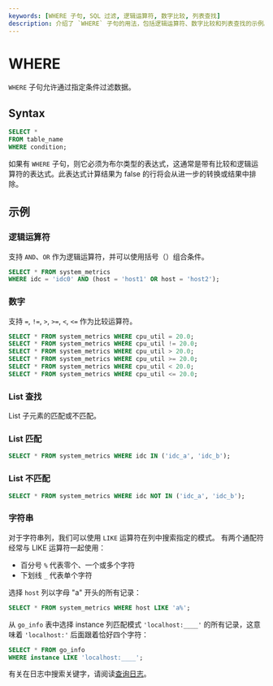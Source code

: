 ```yaml
---
keywords: [WHERE 子句, SQL 过滤, 逻辑运算符, 数字比较, 列表查找]
description: 介绍了 `WHERE` 子句的用法，包括逻辑运算符、数字比较和列表查找的示例。
---
```


# WHERE

`WHERE` 子句允许通过指定条件过滤数据。

## Syntax

```sql
SELECT *
FROM table_name
WHERE condition;
```

如果有 `WHERE` 子句，则它必须为布尔类型的表达式，这通常是带有比较和逻辑运算符的表达式。此表达式计算结果为 false 的行将会从进一步的转换或结果中排除。

## 示例

### 逻辑运算符

支持 `AND`、`OR` 作为逻辑运算符，并可以使用括号（）组合条件。

```sql
SELECT * FROM system_metrics
WHERE idc = 'idc0' AND (host = 'host1' OR host = 'host2');
```

### 数字

支持 `=`, `!=`, `>`, `>=`, `<`, `<=` 作为比较运算符。

```sql
SELECT * FROM system_metrics WHERE cpu_util = 20.0;
SELECT * FROM system_metrics WHERE cpu_util != 20.0;
SELECT * FROM system_metrics WHERE cpu_util > 20.0;
SELECT * FROM system_metrics WHERE cpu_util >= 20.0;
SELECT * FROM system_metrics WHERE cpu_util < 20.0;
SELECT * FROM system_metrics WHERE cpu_util <= 20.0;
```

### List 查找

List 子元素的匹配或不匹配。

### List 匹配

```sql
SELECT * FROM system_metrics WHERE idc IN ('idc_a', 'idc_b');
```

### List 不匹配

```sql
SELECT * FROM system_metrics WHERE idc NOT IN ('idc_a', 'idc_b');
```

### 字符串

对于字符串列，我们可以使用 `LIKE` 运算符在列中搜索指定的模式。 有两个通配符经常与 LIKE 运算符一起使用：
* 百分号 `%` 代表零个、一个或多个字符
* 下划线 `_` 代表单个字符

选择 `host` 列以字母 "a" 开头的所有记录：
```sql
SELECT * FROM system_metrics WHERE host LIKE 'a%';
```

从 `go_info` 表中选择 instance 列匹配模式 `'localhost:____'` 的所有记录，这意味着 `'localhost:'` 后面跟着恰好四个字符：

```sql
SELECT * FROM go_info
WHERE instance LIKE 'localhost:____';
```

有关在日志中搜索关键字，请阅读[查询日志](/user-guide/logs/fulltext-search.md)。

